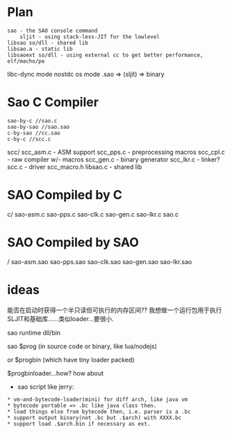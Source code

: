 # Plan

```
sao - the SAO console command
	sljit - using stack-less-JIT for the lowlevel
libsao so/dll - shared lib
libsao.a - static lib
libsaoext so/dll - using external cc to get better performance, elf/macho/pe
```

libc-dync mode 
nostdc os mode
.sao => (sljit) => binary

# Sao C Compiler

```
sao-by-c //sao.c
sao-by-sao //sao.sao
c-by-sao //cc.sao
c-by-c //scc.c
```

scc/
	scc_asm.c   - ASM support
	scc_pps.c   - preprocessing macros
	scc_cpl.c   - raw compiler w/- macros
	scc_gen.c   - binary generator
	scc_lkr.c   - linker?
	scc.c       - driver
	scc_macro.h
	libsao.c      - shared lib

# SAO Compiled by C

c/
	sao-asm.c
	sao-pps.c
	sao-clk.c
	sao-gen.c
	sao-lkr.c
	sao.c

# SAO Compiled by SAO

/
	sao-asm.sao
	sao-pps.sao
	sao-clk.sao
	sao-gen.sao
	sao-lkr.sao


# ideas

能否在启动时获得一个半只读但可执行的内存区间??
我想做一个运行包用于执行SLJIT和基础库……类似loader...要很小.

sao runtime dll/bin

sao $prog (in source code or binary, like lua/nodejs)

or $progbin (which have tiny loader packed)

$progbinloader...how?
how about 

* sao script
like jerry:
```
* vm-and-bytecode-loader(mini) for diff arch, like java vm
* bytecode portable => .bc like java class then.
* load things else from bytecode then, i.e. parser is a .bc
* support output binary(not .bc but .$arch) with XXXX.bc
* support load .$arch.bin if necessary as ext.
```
